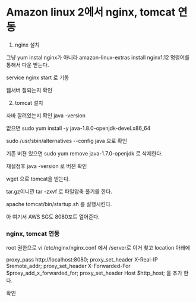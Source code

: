 # Amazon linux 2에서 nginx, tomcat 연동

1. nginx 설치

그냥 yum instal nginx가 아니라 
amazon-linux-extras install nginx1.12 명령어를 통해서 다운 받는다.

service nginx start 로 기동  

웹서버 잘되는지 확인

2. tomcat 설치

자바 깔려있는지 확인 java -version

없으면 sudo yum install -y java-1.8.0-openjdk-devel.x86_64

sudo /usr/sbin/alternatives --config java 으로 확인

기존 버젼 있으면 sudo yum remove java-1.7.0-openjdk 로 삭제한다.

재설정후 java -version 로 버젼 확인

wget 으로 tomcat을 받는다.

tar.gz이니깐 tar -zxvf 로 파일압축 풀기를 한다.

apache tomcat/bin/startup.sh 를 실행시킨다.

아 여기서 AWS SG도 8080포트 열어준다.

### nginx, tomcat 연동

root 권한으로 vi /etc/nginx/nginx.conf
에서 /server로 이거 찾고 location 아래에

proxy_pass http://localhost:8080;
proxy_set_header X-Real-IP $remote_addr;
proxy_set_header X-Forwarded-For $proxy_add_x_forwarded_for;
proxy_set_header Host $http_host;
을 추가 한다.

확인

